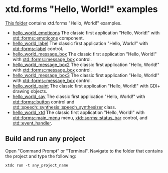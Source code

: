 # xtd.forms "Hello, World!" examples

[This folder](.) contains xtd.forms "Hello, World!" examples.

* [hello_world_emoticons](hello_world_emoticons/README.md) The classic first application "Hello, World!" with  [xtd::forms::emoticons](https://gammasoft71.github.io/xtd/reference_guides/latest/classxtd_1_1forms_1_1emoticons.html) component.
* [hello_world_label](hello_world_label/README.md) The classic first application "Hello, World!" with  [xtd::forms::label](https://gammasoft71.github.io/xtd/reference_guides/latest/classxtd_1_1forms_1_1label.html) control.
* [hello_world_message_box](hello_world_message_box/README.md) The classic first application "Hello, World!" with [xtd::forms::message_box](https://gammasoft71.github.io/xtd/reference_guides/latest/classxtd_1_1forms_1_1message__box.html) control.
* [hello_world_message_box2](hello_world_message_box2/README.md) The classic first application "Hello, World!" with [xtd::forms::message_box](https://gammasoft71.github.io/xtd/reference_guides/latest/classxtd_1_1forms_1_1message__box.html) control.
* [hello_world_message_box3](hello_world_message_box3/README.md) The classic first application "Hello, World!" with [xtd::forms::message_box](https://gammasoft71.github.io/xtd/reference_guides/latest/classxtd_1_1forms_1_1message__box.html) control.
* [hello_world_paint](hello_world_paint/README.md) The classic first application "Hello, World!" with GDI+ drawing objects.
* [hello_world_say](hello_world_say/README.md) The classic first application "Hello, World!" with [xtd::forms::button](https://gammasoft71.github.io/xtd/reference_guides/latest/classxtd_1_1forms_1_1button.html) control and [xtd::speech::synthesis::speech_synthesizer](https://gammasoft71.github.io/xtd/reference_guides/latest/classxtd_1_1speech_1_1synthesis_1_1speech__synthesizer.html) class.
* [hello_world_xtd](hello_world_xtd/README.md) The classic first application "Hello, World!" with [xtd::forms::main_menu](https://gammasoft71.github.io/xtd/reference_guides/latest/classxtd_1_1forms_1_1main__menu.html) menu, [xtd::sorms::status_bar](https://gammasoft71.github.io/xtd/reference_guides/latest/classxtd_1_1forms_1_1status__bar.html) control, and [xtd::event_handler](https://gammasoft71.github.io/xtd/reference_guides/latest/group__events.html#ga0b1801aa17fa22ddacfdcccd7b25316b).

## Build and run any project

Open "Command Prompt" or "Terminal". Navigate to the folder that contains the project and type the following:

```shell
xtdc run -t any_project_name
```
